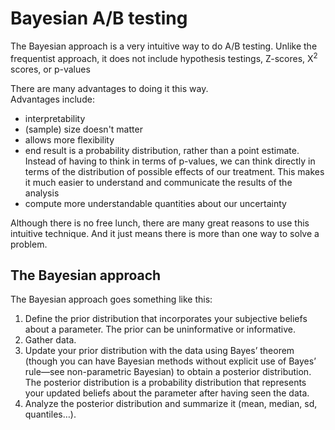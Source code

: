 # Bayesian A/B testing

The Bayesian approach is a very intuitive way to do A/B testing. Unlike the frequentist approach, it does not include hypothesis testings, Z-scores, X<sup>2</sup> scores, or p-values

There are many advantages to doing it this way. <br>
Advantages include:
- interpretability
- (sample) size doesn't matter
- allows more flexibility
- end result is a probability distribution, rather than a point estimate. 
Instead of having to think in terms of p-values, we can think directly in terms of the distribution of possible effects of our treatment. This makes it much easier to understand and communicate the results of the analysis
- compute more understandable quantities about our uncertainty

Although there is no free lunch, there are many great reasons to use this intuitive technique. 
And it just means there is more than one way to solve a problem.

## The Bayesian approach 
The Bayesian approach goes something like this:

1. Define the prior distribution that incorporates your subjective beliefs about a parameter. The prior can be uninformative or informative.
2. Gather data.
3. Update your prior distribution with the data using Bayes’ theorem (though you can have Bayesian methods without explicit use of Bayes’ rule—see non-parametric Bayesian) to obtain a posterior distribution. The posterior distribution is a probability distribution that represents your updated beliefs about the parameter after having seen the data.
4. Analyze the posterior distribution and summarize it (mean, median, sd, quantiles…).
